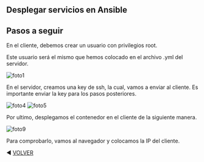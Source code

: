 ## Desplegar servicios en Ansible

## Pasos a seguir
En el cliente, debemos crear un usuario con privilegios root.

Este usuario será el mismo que hemos colocado en el archivo .yml del servidor.

![foto1](https://github.com/kikelopser/Ansible/blob/main/Ansible/1-client.png)

En el servidor, creamos una key de ssh, la cual, vamos a enviar al cliente. Es importante enviar la key para los pasos posteriores.

![foto4](https://github.com/kikelopser/Ansible/blob/main/Ansible/4-server.png)
![foto5](https://github.com/kikelopser/Ansible/blob/main/Ansible/5-server.png)

Por ultimo, desplegamos el contenedor en el cliente de la siguiente manera.

![foto9](https://github.com/kikelopser/Ansible/blob/main/Ansible/9-server.png)

Para comprobarlo, vamos al navegador y colocamos la IP del cliente.

◀️ [VOLVER](https://github.com/kikelopser/Ansible)
